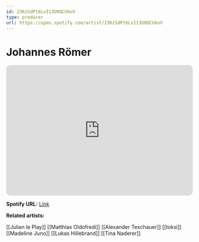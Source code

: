 ```yaml
---
id: 23KzSdPt6LxI13U0QCUkoV
type: producer
url: https://open.spotify.com/artist/23KzSdPt6LxI13U0QCUkoV
---
```

# Johannes Römer

<iframe style="border-radius:12px" src="https://open.spotify.com/embed/artist/23KzSdPt6LxI13U0QCUkoV" width="100%" height="352" frameBorder="0" allowfullscreen="" allow="autoplay; clipboard-write; encrypted-media; fullscreen; picture-in-picture" loading="lazy"></iframe>

**Spotify URL:** [Link](https://open.spotify.com/artist/23KzSdPt6LxI13U0QCUkoV)

**Related artists:**

[[Julian le Play]]
[[Matthias Oldofredi]]
[[Alexander Teschauer]]
[[toksi]]
[[Madeline Juno]]
[[Lukas Hillebrand]]
[[Tina Naderer]]
